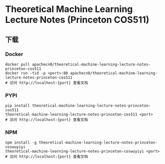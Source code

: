 # Theoretical Machine Learning Lecture Notes (Princeton COS511)

## 下载

### Docker

```
docker pull apachecn0/theoretical-machine-learning-lecture-notes-princeton-cos511
docker run -tid -p <port>:80 apachecn0/theoretical-machine-learning-lecture-notes-princeton-cos511
# 访问 http://localhost:{port} 查看文档
```

### PYPI

```
pip install theoretical-machine-learning-lecture-notes-princeton-cos511
theoretical-machine-learning-lecture-notes-princeton-cos511 <port>
# 访问 http://localhost:{port} 查看文档
```

### NPM

```
npm install -g theoretical-machine-learning-lecture-notes-princeton-coswuyiyi
theoretical-machine-learning-lecture-notes-princeton-coswuyiyi <port>
# 访问 http://localhost:{port} 查看文档
```